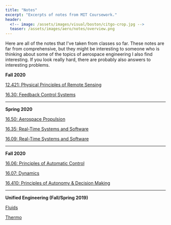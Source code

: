 ```yaml
---
title: "Notes"
excerpt: "Excerpts of notes from MIT Coursework."
header:
  <!-- image: /assets/images/visual/boston/citgo-crop.jpg -->
  teaser: /assets/images/aero/notes/overview.png
---
```


Here are all of the notes that I've taken from classes so far. These notes are far from comprehensive, but they might be interesting to someone who is thinking about some of the topics of aerospace engineering I also find interesting. If you look really hard, there are probably also answers to interesting problems.

**Fall 2020** 

[12.421: Physical Principles of Remote Sensing](https://www.dropbox.com/s/g5xdvlxu976h693/12_421.pdf?dl=0)

[16.30: Feedback Control Systems](https://www.dropbox.com/s/3lbzk8vjm2cvve7/16_30.pdf?dl=0) 

_____

**Spring 2020** 

[16.50: Aerospace Propulsion](https://www.dropbox.com/s/d4hxc5virykkrqc/16_50.pdf?dl=0) 

[16.35: Real-Time Systems and Software](https://www.dropbox.com/s/4c9380wpr334i7f/16_35.pdf?dl=0) 

[16.09: Real-Time Systems and Software](https://www.dropbox.com/s/5np2tm3cfbb7uyk/16_09.pdf?dl=0) 

____
**Fall 2020**

[16.06: Principles of Automatic Control](https://www.dropbox.com/s/uv238vrj03k2jso/16_06.pdf?dl=0)

[16.07: Dynamics](https://www.dropbox.com/s/2ffme9ej66f87df/16_07.pdf?dl=0)

[16.410: Principles of Autonomy \& Decision Making](https://www.dropbox.com/s/lfgvfqjc4j4p185/16_410.pdf?dl=0)

____
**Unified Engineering (Fall/Spring 2019)**

[Fluids](https://www.dropbox.com/s/7gzemxzlwq4l36o/Fluids.pdf?dl=0)

[Thermo](https://www.dropbox.com/s/995jnbi2hpxffla/Thermo.pdf?dl=0)


